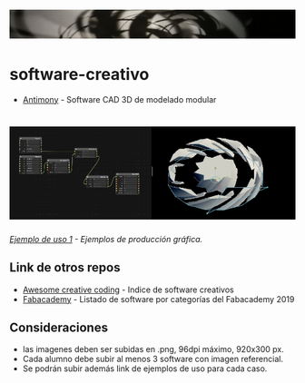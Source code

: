 # [<img src="img/header.png"/>](https://github.com/tallerintegrado2020/software-creativo)

# software-creativo
- [Antimony](https://www.mattkeeter.com/projects/antimony/3/) - Software CAD 3D de modelado modular
# [<img src="img/antimony.png"/>](https://github.com/tallerintegrado2020/software-creativo)
*[Ejemplo de uso 1](http://archive.fabacademy.org/archives/2016/fablabsantiago/students/391/class2.html) - Ejemplos de producción gráfica.*



## Link de otros repos

- [Awesome creative coding](https://github.com/terkelg/awesome-creative-coding) - Indice de software creativos
- [Fabacademy](https://github.com/terkelg/awesome-creative-coding) - Listado de software por categorías del Fabacademy 2019

## Consideraciones
- las imagenes deben ser subidas en .png, 96dpi máximo, 920x300 px.
- Cada alumno debe subir al menos 3 software con imagen referencial.
- Se podrán subir además link de ejemplos de uso para cada caso. 